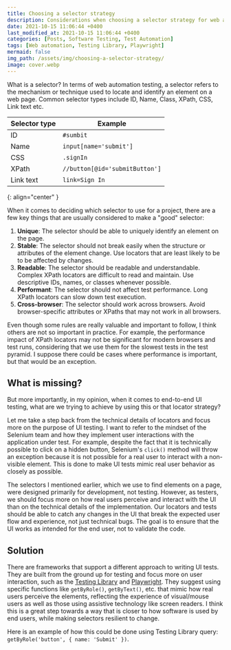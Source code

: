```yaml
---
title: Choosing a selector strategy
description: Considerations when choosing a selector strategy for web automation tests.
date: 2021-10-15 11:06:44 +0400
last_modified_at: 2021-10-15 11:06:44 +0400
categories: [Posts, Software Testing, Test Automation]
tags: [Web automation, Testing Library, Playwright]
mermaid: false
img_path: /assets/img/choosing-a-selector-strategy/
image: cover.webp
---
```


What is a selector? In terms of web automation testing, a selector refers to the mechanism or technique used to locate and identify an element on a web page. Common selector types include ID, Name, Class, XPath, CSS, Link text etc.

| Selector type | Example                        |
|---------------|--------------------------------|
| ID            | `#sumbit`                      |
| Name          | `input[name='submit']`         |
| CSS           | `.signIn`                      |
| XPath         | `//button[@id='submitButton']` |
| Link text     | `link=Sign In`                 |
{: align="center" }

When it comes to deciding which selector to use for a project, there are a few key things that are usually considered to make a "good" selector:
1. **Unique**: The selector should be able to uniquely identify an element on the page.
2. **Stable**: The selector should not break easily when the structure or attributes of the element change. Use locators that are least likely to be
to be affected by changes.
3. **Readable**: The selector should be readable and understandable. Complex XPath locators are difficult to read and maintain. Use descriptive IDs,
names, or classes whenever possible.
4. **Performant**: The selector should not affect test performance. Long XPath locators can slow down test execution.
5. **Cross-browser**: The selector should work across browsers. Avoid browser-specific attributes or XPaths that may not work in all browsers.

Even though some rules are really valuable and important to follow, I think others are not so important in practice. For example, the performance impact of XPath locators may not be significant for modern browsers and test runs, considering that we use them for the slowest tests in the test pyramid. I suppose there could be cases where performance is important, but that would be an exception.

## What is missing?
But more importantly, in my opinion, when it comes to end-to-end UI testing, what are we trying to achieve by using this or that locator strategy?

Let me take a step back from the technical details of locators and focus more on the purpose of UI testing. I want to refer to the mindset of the Selenium team and how they implement user interactions with the application under test. For example, despite the fact that it is technically possible to click on a hidden button, Selenium's `click()` method will throw an exception because it is not possible for a real user to interact with a non-visible element. This is done to make UI tests mimic real user behavior as closely as possible.

The selectors I mentioned earlier, which we use to find elements on a page, were designed primarily for development, not testing. However, as testers, we should focus more on how real users perceive and interact with the UI than on the technical details of the implementation. Our locators and tests should be able to catch any changes in the UI that break the expected user flow and experience, not just technical bugs. The goal is to ensure that the UI works as intended for the end user, not to validate the code.

## Solution
There are frameworks that support a different approach to writing UI tests. They are built from the ground up for testing and focus more on user interaction, such as the [Testing Library](https://testing-library.com/docs/queries/about/#priority) and [Playwright](https://playwright.dev/docs/locators). They suggest using specific functions like `getByRole()`, `getByText()`, etc. that mimic how real users perceive the elements, reflecting the experience of visual/mouse users as well as those using assistive technology like screen readers. I think this is a great step towards a way that is closer to how software is used by end users, while making selectors resilient to change.

Here is an example of how this could be done using Testing Library query: `getByRole('button', { name: 'Submit' })`.